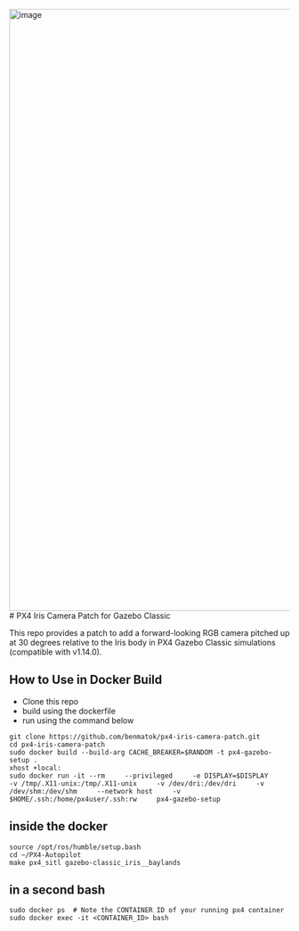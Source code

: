 <img width="1920" height="1080" alt="image" src="https://github.com/user-attachments/assets/b7a58b4f-e97d-4a47-a080-3e253bed12a9" /># PX4 Iris Camera Patch for Gazebo Classic

This repo provides a patch to add a forward-looking RGB camera pitched up at 30 degrees relative to the Iris body in PX4 Gazebo Classic simulations (compatible with v1.14.0).

## How to Use in Docker Build
- Clone this repo
- build using the dockerfile
- run using the command below
```
git clone https://github.com/benmatok/px4-iris-camera-patch.git
cd px4-iris-camera-patch
sudo docker build --build-arg CACHE_BREAKER=$RANDOM -t px4-gazebo-setup .
xhost +local:
sudo docker run -it --rm     --privileged     -e DISPLAY=$DISPLAY     -v /tmp/.X11-unix:/tmp/.X11-unix     -v /dev/dri:/dev/dri     -v /dev/shm:/dev/shm     --network host     -v $HOME/.ssh:/home/px4user/.ssh:rw     px4-gazebo-setup
```

## inside the docker
```
source /opt/ros/humble/setup.bash
cd ~/PX4-Autopilot
make px4_sitl gazebo-classic_iris__baylands
```
## in a second bash
```
sudo docker ps  # Note the CONTAINER ID of your running px4 container
sudo docker exec -it <CONTAINER_ID> bash
```
